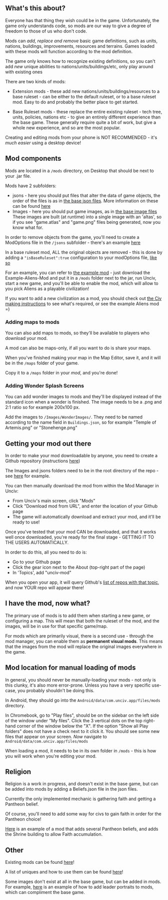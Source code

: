 ## What's this about?

Everyone has that thing they wish could be in the game.
Unfortunately, the game only understands code, so mods are our way to give a degree of freedom to those of us who don't code.

Mods can *add, replace and remove* basic game definitions, such as units, nations, buildings, improvements, resources and terrains.
Games loaded with these mods will function according to the mod definition.

The game only knows how to recognize existing definitions, so you can't add *new* unique abilities to nations/units/buildings/etc, only play around with existing ones

There are two kinds of mods:

- Extension mods - these add new nations/units/buildings/resources to a base ruleset - can be either to the default ruleset, or to a base ruleset mod. Easy to do and probably the better place to get started.

- Base Ruleset mods - these replace the entire existing ruleset - tech tree, units, policies, nations etc - to give an entirely different experience than the base game. These generally require quite a bit of work, but give a whole new experience, and so are the most popular.

Creating and editing mods from your phone is NOT RECOMMENDED - it's *much easier* using a desktop device!

## Mod components

Mods are located in a `/mods` directory, on Desktop that should be next to your .jar file.

Mods have 2 subfolders:
- jsons - here you should put files that alter the data of game objects, the order of the files is as in [the base json files](https://github.com/yairm210/Unciv/tree/master/android/assets/jsons). More information on these can be found [here](../JSON-files-for-mods)
- Images - here you should put game images, as in [the base image files](https://github.com/yairm210/Unciv/tree/master/android/Images)
These images are built (at runtime) into a single image with an 'altas', so if you see "game.atlas" and "game.png" files being generated, now you know what for.

In order to remove objects from the game, you'll need to create a ModOptions file in the `/jsons` subfolder - there's an example [here](https://github.com/yairm210/Unciv-mod-example/blob/master/Removing%20Things/jsons/ModOptions.json)

In a base ruleset mod, ALL the original objects are removed - this is done by adding a `"isBaseRuleset":true` configuration to your modOptions file, [like so](https://github.com/k4zoo/Civilization-6-Mod/blob/master/jsons/ModOptions.json)

For an example, you can refer to [the example mod](https://github.com/yairm210/Unciv-mod-example) - just download the Example-Aliens-Mod and put it in a `/mods` folder next to the jar, run Unciv, start a new game, and you'll be able to enable the mod, which will allow to you pick Aliens as a playable civilization!

If you want to add a new civilization as a mod, you should check out [the Civ making instructions](https://github.com/yairm210/Unciv/wiki/Making-a-new-Civilization) to see what's required, or see the example Aliens mod =)

### Adding maps to mods

You can also add maps to mods, so they'll be available to players who download your mod.

A mod can also be maps-only, if all you want to do is share your maps.

When you've finished making your map in the Map Editor, save it, and it will be in the `/maps` folder of your game.

Copy it to a `/maps` folder in your *mod*, and you're done!

### Adding Wonder Splash Screens

You can add wonder images to mods and they'll be displayed instead of the standard icon when a wonder is finished. The image needs to be a .png and 2:1 ratio so for example 200x100 px.

Add the images to `/Images/WonderImages/`. They need to be named according to the name field in `Buildings.json`, so for example "Temple of Artemis.png" or "Stonehenge.png"


## Getting your mod out there

In order to make your mod downloadable by anyone, you need to create a Github repository (instructions [here](https://docs.github.com/en/github/getting-started-with-github/create-a-repo))

The Images and jsons folders need to be in the root directory of the repo - see [here](https://github.com/yairm210/Unciv-IV-mod) for example.

You can then manually download the mod from within the Mod Manager in Unciv:

- From Unciv's main screen, click "Mods"
- Click "Download mod from URL", and enter the location of your Github page
- The game will automatically download and extract your mod, and it'll be ready to use!

Once you've tested that your mod CAN be downloaded, and that it works well once downloaded, you're ready for the final stage - GETTING IT TO THE USERS AUTOMATICALLY.

In order to do this, all you need to do is:

- Go to your Github page
- Click the gear icon next to the About (top-right part of the page)
- In 'Topics', add "unciv-mod"

When you open your app, it will query Github's [list of repos with that topic](https://github.com/topics/unciv-mod), and now YOUR repo will appear there!

## I have the mod, now what?

The primary use of mods is to add them when starting a new game, or configuring a map. This will mean that both the ruleset of the mod, and the images, will be in use for that specific game/map.

For mods which are primarily visual, there is a second use - through the mod manager, you can enable them as **permanent visual mods**. This means that the images from the mod will replace the original images everywhere in the game.

## Mod location for manual loading of mods

In general, you should never be manually-loading your mods - not only is this clunky, it's also more error-prone. Unless you have a very specific use-case, you probably shouldn't be doing this.

In Android, they should go into the `Android/data/com.unciv.app/files/mods` directory.

In Chromebook, go to "Play files", should be on the sidebar on the left side of the window under "My files".
Click the 3 vertical dots on the top right-hand corner of the window below the "X".
If the option "Show all Play folders" does not have a check next to it click it. You should see some new files that appear on your screen.
*Now* navigate to `Android/data/com.unciv.app/files/mods`

When loading a mod, it needs to be in its own folder in `/mods` - this is how you will work when you're editing your mod.

## Religion

Religion is a work in progress, and doesn't exist in the base game, but can be added into mods by adding a Beliefs.json file in the json files.

Currently the only implemented mechanic is gathering faith and getting a Pantheon belief.

Of course, you'll need to add some way for civs to gain faith in order for the Pantheon choice!

[Here](https://github.com/yairm210/unciv-religion-mod-example) is an example of a mod that adds several Pantheon beliefs, and adds the Shrine building to allow Faith accumulation.

## Other

Existing mods can be found [here](https://github.com/topics/unciv-mod)!

A list of uniques and how to use them can be found [here](uniques)!

Some images don't exist at all in the base game, but can be added in mods. For example, [here](https://github.com/yairm210/Unciv-leader-portrait-mod-example) is an example of how to add leader portraits to mods, which can compliment the base game.